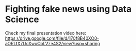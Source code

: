 # Fighting fake news using Data Science

Check my final presentation video here: https://drive.google.com/file/d/170f8B40XO0-aORLtX7UcXwuCoLVze4S2/view?usp=sharing

